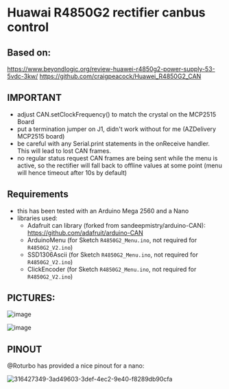# Huawai R4850G2 rectifier canbus control

  ## Based on:

   https://www.beyondlogic.org/review-huawei-r4850g2-power-supply-53-5vdc-3kw/
   https://github.com/craigpeacock/Huawei_R4850G2_CAN

  ## IMPORTANT

   - adjust CAN.setClockFrequency() to match the crystal on the MCP2515 Board
   - put a termination jumper on J1, didn't work without for me (AZDelivery MCP2515 board)
   - be careful with any Serial.print statements in the onReceive handler. This will lead to lost CAN frames.
   - no regular status request CAN frames are being sent while the menu is active, so the rectifier will
     fall back to offline values at some point (menu will hence timeout after 10s by default)

  ## Requirements 
   
   - this has been tested with an Arduino Mega 2560 and a Nano
   - libraries used:
      * Adafruit can library (forked from sandeepmistry/arduino-CAN):
        https://github.com/adafruit/arduino-CAN
      * ArduinoMenu (for Sketch `R4850G2_Menu.ino`, not required for `R4850G2_V2.ino`)
      * SSD1306Ascii (for Sketch `R4850G2_Menu.ino`, not required for `R4850G2_V2.ino`)
      * ClickEncoder (for Sketch `R4850G2_Menu.ino`, not required for `R4850G2_V2.ino`)

  ## PICTURES:

![image](https://github.com/haklein/r4850g2_arduino/assets/4569994/4e9a6961-6cf1-44dc-b249-fee5d6895d06)

![image](https://github.com/haklein/r4850g2_arduino/assets/4569994/0b62c0eb-7f6b-4b83-9882-98f3fad1fb27)

  ## PINOUT

  @Roturbo has provided a nice pinout for a nano: 

  ![316427349-3ad49603-3def-4ec2-9e40-f8289db90cfa](https://github.com/haklein/r4850g2_arduino/assets/4569994/0a200d5f-f5de-4887-b59d-5bd5942bd7a0)
